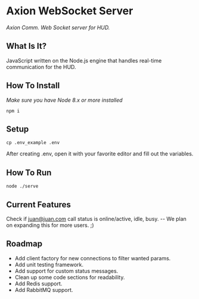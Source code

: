 # Axion WebSocket Server

*Axion Comm. Web Socket server for HUD.*

## What Is It?

JavaScript written on the Node.js engine that handles real-time communication for the HUD.


## How To Install

*Make sure you have Node 8.x or more installed*

`npm i`

## Setup

`cp .env_example .env`

After creating .env, open it with your favorite editor and fill out the variables.

## How To Run

`node ./serve`

## Current Features

Check if juan@juan.com call status is online/active, idle, busy. -- We plan on expanding this for more users. ;)

## Roadmap

- Add client factory for new connections to filter wanted params.
- Add unit testing framework.
- Add support for custom status messages.
- Clean up some code sections for readability.
- Add Redis support.
- Add RabbitMQ support.
